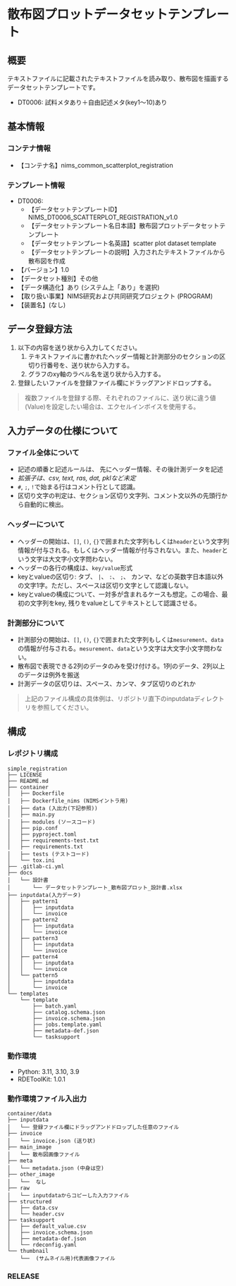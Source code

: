 # 散布図プロットデータセットテンプレート

## 概要

テキストファイルに記載されたテキストファイルを読み取り、散布図を描画するデータセットテンプレートです。

* DT0006: 試料メタあり＋自由記述メタ(key1～10)あり

## 基本情報

### コンテナ情報

* 【コンテナ名】nims_common_scatterplot_registration

### テンプレート情報

* DT0006:
  * 【データセットテンプレートID】NIMS_DT0006_SCATTERPLOT_REGISTRATION_v1.0
  * 【データセットテンプレート名日本語】散布図プロットデータセットテンプレート
  * 【データセットテンプレート名英語】scatter plot dataset template
  * 【データセットテンプレートの説明】入力されたテキストファイルから散布図を作成
* 【バージョン】1.0
* 【データセット種別】その他
* 【データ構造化】あり (システム上「あり」を選択)
* 【取り扱い事業】NIMS研究および共同研究プロジェクト (PROGRAM)
* 【装置名】(なし)

## データ登録方法

1. 以下の内容を送り状から入力してください。
   1. テキストファイルに書かれたヘッダー情報と計測部分のセクションの区切り行番号を、送り状から入力する。
   1. グラフのxy軸のラベル名を送り状から入力する。
1. 登録したいファイルを登録ファイル欄にドラッグアンドドロップする。

> 複数ファイルを登録する際、それぞれのファイルに、送り状に違う値(Value)を設定したい場合は、エクセルインボイスを使用する。

## 入力データの仕様について

### ファイル全体について

- 記述の順番と記述ルールは、 先にヘッダー情報、その後計測データを記述
- _拡張子は、csv, text, ras, dat, pklなど未定_
- `#`, `;`, `!`で始まる行はコメント行として認識。
- 区切り文字の判定は、セクション区切り文字列、コメント文以外の先頭行から自動的に検出。

### ヘッダーについて

- ヘッダーの開始は、`[]`, `()`, `{}`で囲まれた文字列もしくは`header`という文字列情報が付与される。もしくはヘッダー情報が付与されない。また、`header`という文字は大文字小文字問わない。
- ヘッダーの各行の構成は、`key/value`形式
- keyとvalueの区切り: タブ、 `|`、 `:`、 `;`、 カンマ、などの英数字日本語以外の文字1字。ただし、スペースは区切り文字として認識しない。
- keyとvalueの構成について、一対多が含まれるケースも想定。この場合、最初の文字列をkey, 残りをvalueとしてテキストとして認識させる。

### 計測部分について

- 計測部分の開始は、`[]`, `()`, `{}`で囲まれた文字列もしくは`mesurement`、`data`の情報が付与される。`mesurement`、`data`という文字は大文字小文字問わない。
- 散布図で表現できる2列のデータのみを受け付ける。1列のデータ、2列以上のデータは例外を搬送
- 計測データの区切りは、スペース、カンマ、タブ区切りのどれか

> 上記のファイル構成の具体例は、リポジトリ直下のinputdataディレクトリを参照してください。

## 構成

### レポジトリ構成

```
simple_registration
├── LICENSE
├── README.md
├── container
│   ├── Dockerfile
│   ├── Dockerfile_nims (NIMSイントラ用)
│   ├── data (入出力(下記参照))
│   ├── main.py
│   ├── modules (ソースコード)
│   ├── pip.conf
│   ├── pyproject.toml
│   ├── requirements-test.txt
│   ├── requirements.txt
│   ├── tests (テストコード)
│   └── tox.ini
├── .gitlab-ci.yml
├── docs
│   └── 設計書
│       └── データセットテンプレート_散布図プロット_設計書.xlsx
├── inputdata(入力データ)
│   ├── pattern1
│   │   ├── inputdata
│   │   └── invoice
│   ├── pattern2
│   │   ├── inputdata
│   │   └── invoice
│   ├── pattern3
│   │   ├── inputdata
│   │   └── invoice
│   ├── pattern4
│   │   ├── inputdata
│   │   └── invoice
│   └── pattern5
│       ├── inputdata
│       └── invoice
└── templates
    └── template
        ├── batch.yaml
        ├── catalog.schema.json
        ├── invoice.schema.json
        ├── jobs.template.yaml
        ├── metadata-def.json
        └── tasksupport

```

### 動作環境

- Python: 3.11, 3.10, 3.9
- RDEToolKit: 1.0.1

### 動作環境ファイル入出力

```
container/data
├── inputdata
│   └── 登録ファイル欄にドラッグアンドドロップした任意のファイル
├── invoice
│   └── invoice.json (送り状)
├── main_image
│   └── 散布図画像ファイル
├── meta
│   └── metadata.json (中身は空)
├── other_image
│   └──  なし
├── raw
│   └── inputdataからコピーした入力ファイル
├── structured
│   ├── data.csv
│   └── header.csv
├── tasksupport
│   ├── default_value.csv
│   ├── invoice.schema.json
│   ├── metadata-def.json
│   └── rdeconfig.yaml
└── thumbnail
    └──  (サムネイル用)代表画像ファイル
```

### RELEASE
